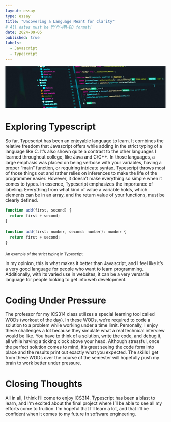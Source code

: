 ```yaml
---
layout: essay
type: essay
title: "Uncovering a Language Meant for Clarity"
# All dates must be YYYY-MM-DD format!
date: 2024-09-05
published: true
labels:
  - Javascript
  - Typescript
---
```


<img class="img-fluid" src="../img/typescript/typescript-header.png">

# Exploring Typescript

So far, Typescript has been an enjoyable language to learn. It combines the relative freedom that Javascript offers while adding in the strict typing of a language like C. It’s also shown quite a contrast to the other languages I learned throughout college, like Java and C/C++. In those languages, a large emphasis was placed on being verbose with your variables, having a proper “main” function, or requiring intricate syntax. Typescript throws most of those things out and rather relies on inferences to make the life of the programmer easier. However, it doesn’t make everything so simple when it comes to types. In essence, Typescript emphasizes the importance of labeling. Everything from what kind of value a variable holds, which elements can be in an array, and the return value of your functions, must be clearly defined. 

```javascript
function add(first, second) {
  return first + second;
}

function add(first: number, second: number): number {
  return first + second;
}
```
<sub>An example of the strict typing in Typescript</sub>

In my opinion, this is what makes it better than Javascript, and I feel like it’s a very good language for people who want to learn programming. Additionally, with its varied use in websites, it can be a very versatile language for people looking to get into web development.

# Coding Under Pressure 

The professor for my ICS314 class utilizes a special learning tool called WODs (workout of the day). In these WODs, we’re required to code a solution to a problem while working under a time limit. Personally, I enjoy these challenges a lot because they simulate what a real technical interview would be like. You have to think of a solution, write the code, and debug it, all while having a ticking clock above your head. Although stressful, once the perfect solution comes to mind, it’s great seeing the code form into place and the results print out exactly what you expected. The skills I get from these WODs over the course of the semester will hopefully push my brain to work better under pressure.

# Closing Thoughts

All in all, I think I’ll come to enjoy ICS314. Typescript has been a blast to learn, and I’m excited about the final project where I’ll be able to see all my efforts come to fruition. I’m hopeful that I’ll learn a lot, and that I’ll be confident when it comes to my future in software engineering.
